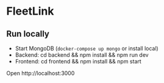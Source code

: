 # FleetLink

## Run locally

- Start MongoDB (`docker-compose up mongo` or install local)
- Backend: cd backend && npm install && npm run dev
- Frontend: cd frontend && npm install && npm start

Open http://localhost:3000
